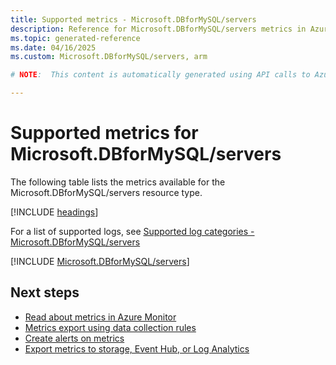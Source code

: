 ```yaml
---
title: Supported metrics - Microsoft.DBforMySQL/servers
description: Reference for Microsoft.DBforMySQL/servers metrics in Azure Monitor.
ms.topic: generated-reference
ms.date: 04/16/2025
ms.custom: Microsoft.DBforMySQL/servers, arm

# NOTE:  This content is automatically generated using API calls to Azure. Any edits made on these files will be overwritten in the next run of the script. 

---
```


  
# Supported metrics for Microsoft.DBforMySQL/servers
  
The following table lists the metrics available for the Microsoft.DBforMySQL/servers resource type.  
  
  
[!INCLUDE [headings](~/reusable-content/ce-skilling/azure/includes/azure-monitor/reference/metrics/metrics-headings.md)]  
  
  
  
For a list of supported logs, see [Supported log categories - Microsoft.DBforMySQL/servers](../supported-logs/microsoft-dbformysql-servers-logs.md)  
  
 

[!INCLUDE [Microsoft.DBforMySQL/servers](~/reusable-content/ce-skilling/azure/includes/azure-monitor/reference/metrics/microsoft-dbformysql-servers-metrics-include.md)]  



## Next steps

- [Read about metrics in Azure Monitor](/azure/azure-monitor/data-platform)
- [Metrics export using data collection rules](/azure/azure-monitor/essentials/data-collection-metrics)
- [Create alerts on metrics](/azure/azure-monitor/alerts/alerts-overview)
- [Export metrics to storage, Event Hub, or Log Analytics](/azure/azure-monitor/essentials/platform-logs-overview)
